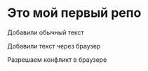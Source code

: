 # Это мой первый репо

Добавили обычный текст

Добавили текст через браузер

Разрешаем конфликт в браузере

